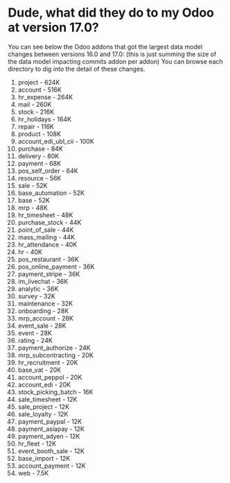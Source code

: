 # Dude, what did they do to my Odoo at version 17.0?

You can see below the Odoo addons that got the largest data model changes between versions 16.0 and 17.0:
(this is just summing the size of the data model impacting commits addon per addon)
You can browse each directory to dig into the detail of these changes.

1. project - 624K
2. account - 516K
3. hr_expense - 264K
4. mail - 260K
5. stock - 216K
6. hr_holidays - 164K
7. repair - 116K
8. product - 108K
9. account_edi_ubl_cii - 100K
10. purchase - 84K
11. delivery - 80K
12. payment - 68K
13. pos_self_order - 64K
14. resource - 56K
15. sale - 52K
16. base_automation - 52K
17. base - 52K
18. mrp - 48K
19. hr_timesheet - 48K
20. purchase_stock - 44K
21. point_of_sale - 44K
22. mass_mailing - 44K
23. hr_attendance - 40K
24. hr - 40K
25. pos_restaurant - 36K
26. pos_online_payment - 36K
27. payment_stripe - 36K
28. im_livechat - 36K
29. analytic - 36K
30. survey - 32K
31. maintenance - 32K
32. onboarding - 28K
33. mrp_account - 28K
34. event_sale - 28K
35. event - 28K
36. rating - 24K
37. payment_authorize - 24K
38. mrp_subcontracting - 20K
39. hr_recruitment - 20K
40. base_vat - 20K
41. account_peppol - 20K
42. account_edi - 20K
43. stock_picking_batch - 16K
44. sale_timesheet - 12K
45. sale_project - 12K
46. sale_loyalty - 12K
47. payment_paypal - 12K
48. payment_asiapay - 12K
49. payment_adyen - 12K
50. hr_fleet - 12K
51. event_booth_sale - 12K
52. base_import - 12K
53. account_payment - 12K
54. web - 7.5K
